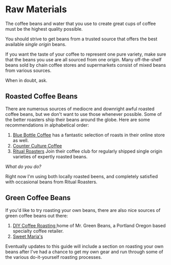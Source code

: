 # Raw Materials

The coffee beans and water that you use to create great cups of coffee
must be the highest quality possible.

You should strive to get beans from a trusted source that offers the best
available *single origin* beans.

If you want the taste of your
coffee to represent one pure variety, make sure that the beans you use are all sourced from
one origin. Many off-the-shelf beans sold by chain coffee stores and supermarkets
consist of mixed beans from various sources.

When in doubt, ask.

## Roasted Coffee Beans

There are numerous sources of mediocre and downright awful roasted coffee
beans, but we don't want to use those whenever possible. Some of the better
roasters ship their beans around the globe. Here are some recommendations
in alphabetical order:

1. [Blue Bottle Coffee](http://www.bluebottlecoffee.com/) has a fantastic
selection of roasts in their online store as well.
2. [Counter Culture Coffee](https://counterculturecoffee.com/store/subscriptions)
3. [Ritual Roasters](http://www.ritualroasters.com/) Join their coffee club
   for regularly shipped single origin varieties of expertly roasted beans.

*What do you do?*

Right now I'm using both locally roasted beens, and completely satisfied with occasional beans from Ritual Roasters.

## Green Coffee Beans

If you'd like to try roasting your own beans, there are also nice sources of
green coffee beans out there:

1. [DIY Coffee Roasting ](https://diycoffeeroasting.com/green-coffee-beans/)
   home of Mr. Green Beans, a Portland Oregon based specialty coffee retailer.
2. [Sweet Maria's](http://www.sweetmarias.com/)

Eventually updates to this guide will include a section on roasting your own
beans after I've had a chance to get my own gear and run through some of the
various do-it-yourself roasting processes.
